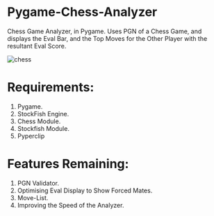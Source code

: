# Pygame-Chess-Analyzer
 Chess Game Analyzer, in Pygame. Uses PGN of a Chess Game, and displays the Eval Bar, and the Top Moves for the Other Player with the resultant Eval Score.

 ![chess](https://github.com/user-attachments/assets/d89b41dd-bcc3-4fbc-8d56-93ad8eef81b3)

# Requirements:
   1. Pygame.
   2. StockFish Engine.
   3. Chess Module.
   4. Stockfish Module.
   5. Pyperclip

# Features Remaining:
   1. PGN Validator.
   2. Optimising Eval Display to Show Forced Mates.
   3. Move-List.
   4. Improving the Speed of the Analyzer.
